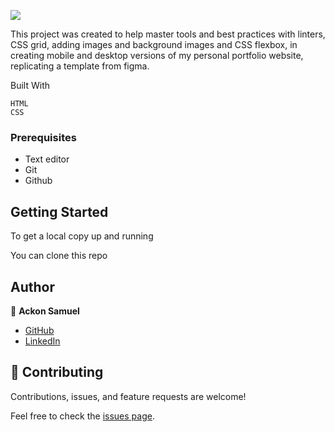 ![](https://img.shields.io/badge/Microverse-blueviolet)

This project was created to help master tools and best practices with linters, CSS grid, adding images and background images and CSS flexbox, in creating mobile and desktop versions of my personal portfolio website, replicating a template from figma.



Built With

    HTML
    CSS
### Prerequisites

- Text editor
- Git
- Github

## Getting Started

To get a local copy up and running

  You can clone this repo
  
  
## Author

👤 **Ackon Samuel**

- [GitHub](https://github.com/levy002)
- [LinkedIn](https://www.linkedin.com/in/levy-ukwishaka-405391223)

    
## 🤝 Contributing

Contributions, issues, and feature requests are welcome!

Feel free to check the [issues page](.../).
